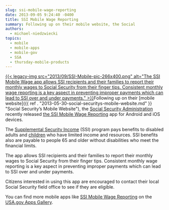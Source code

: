 ```yaml
---
slug: ssi-mobile-wage-reporting
date: 2013-09-05 9:24:40 -0400
title: SSI Mobile Wage Reporting
summary: Following up on their mobile website, the Social
authors:
  - michael-niedzwiecki
topics:
  - mobile
  - mobile-apps
  - mobile-gov
  - SSA
  - thursday-mobile-products
---
```


[{{< legacy-img src="2013/09/SSI-Mobile-pic-266x400.png" alt="The SSI Mobile Wage app allows SSI recipients and their families to report their monthly wages to Social Security from their finger tips. Consistent monthly wage reporting is a key aspect in preventing improper payments which can lead to SSI over and under payments." >}}](https://s3.amazonaws.com/digitalgov/_legacy-img/2013/09/SSI-Mobile-pic.png)Following up on their [mobile website]({{ ref . "2013-05-30-social-securitys-mobile-website.md" }} "Social Security’s Mobile Website"), the [Social Security Administration](http://www.ssa.gov/) recently released [the SSI Mobile Wage Reporting](http://apps.usa.gov/ssi-mobile-wage-reporting.shtml) app for Android and iOS devices.

The [Supplemental Security Income](http://www.ssa.gov/pubs/EN-05-11000.pdf) (SSI) program pays benefits to disabled adults and [children](http://www.ssa.gov/pubs/EN-05-10026.pdf) who have limited income and resources. SSI benefits also are payable to people 65 and older without disabilities who meet the financial limits.

The app allows SSI recipients and their families to report their monthly wages to Social Security from their finger tips. Consistent monthly wage reporting is a key aspect in preventing improper payments which can lead to SSI over and under payments.

Citizens interested in using this app are encouraged to contact their local Social Security field office to see if they are eligible.

You can find more mobile apps like [SSI Mobile Wage Reporting](http://apps.usa.gov/ssi-mobile-wage-reporting.shtml) on the [USA.gov Apps Gallery](http://apps.usa.gov/).